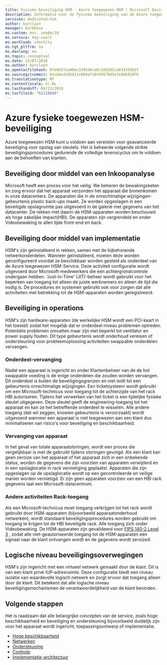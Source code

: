 ```yaml
---
title: Fysieke beveiliging HSM - Azure toegewezen HSM | Microsoft Docs
description: Informatie over de fysieke beveiliging van de Azure toegewezen HSM-apparaten in datacenters
services: dedicated-hsm
author: barclayn
manager: barbkess
ms.custom: mvc, seodec18
ms.service: key-vault
ms.workload: identity
ms.tgt_pltfrm: na
ms.devlang: na
ms.topic: conceptual
ms.date: 12/07/2018
ms.author: barclayn
ms.openlocfilehash: 6fe0557aa90ec3345d4ca0c3d9292cab3435bb2f
ms.sourcegitcommit: 61c8de2e95011c094af18fdf679d5efe5069197b
ms.translationtype: MT
ms.contentlocale: nl-NL
ms.lasthandoff: 04/23/2019
ms.locfileid: "62118046"
---
```

# <a name="azure-dedicated-hsm-physical-security"></a>Azure fysieke toegewezen HSM-beveiliging

Azure toegewezen HSM kunt u voldoen aan vereisten voor geavanceerde beveiliging voor opslag van sleutels. Het is beheerde volgende strikte beveiligingsprocedures gedurende de volledige levenscyclus om te voldoen aan de behoeften van klanten.

## <a name="security-through-procurement"></a>Beveiliging door middel van een Inkoopanalyse

Microsoft heeft een proces voor het veilig. We beheren de bewakingsketen en zorg ervoor dat het apparaat verzonden het apparaat die binnenkomen in onze datacenters. De apparaten die in de onrechtmatige wijzigingen-gebeurtenis plastic back-ups maakt. Ze worden opgeslagen in een beveiligde opslagruimte pas uitgevoerd in de galerie met gegevens van het datacenter.  De rekken met daarin de HSM-apparaten worden beschouwd als hoge zakelijke impact(HBI). De apparaten zijn vergrendeld en onder Videobewaking te allen tijde front-end en back.

## <a name="security-through-deployment"></a>Beveiliging door middel van implementatie

HSM's zijn geïnstalleerd in rekken, samen met de bijbehorende netwerkonderdelen. Wanneer geïnstalleerd, moeten deze worden geconfigureerd voordat ze beschikbaar worden gesteld als onderdeel van de Azure toegewezen HSM-Service. Deze activiteit configuratie wordt uitgevoerd door Microsoft-medewerkers die een achtergrondcontrole ondergaan hebben. 'Just-In-Time' (JIT)-beheer wordt gebruikt voor het beperken van toegang tot alleen de juiste werknemers en alleen de tijd die nodig is. De procedures en systemen gebruikt ook voor zorgen dat alle activiteiten met betrekking tot de HSM-apparaten worden geregistreerd.

## <a name="security-in-operations"></a>Beveiliging in operations

HSM's zijn hardware-apparaten (de werkelijke HSM wordt een PCI-kaart in het toestel) zodat het mogelijk dat er onderdeel niveau problemen optreden. Potentiële problemen omvatten maar zijn niet beperkt tot ventilator en power supply fouten. Dit type gebeurtenis wordt onderhoud vereisen of ondersteuning voor probleemoplossing activiteiten swappable onderdelen vervangen.

### <a name="component-replacement"></a>Onderdeel-vervanging

Nadat een apparaat is ingericht en onder Klantenbeheer van de de hot swappable voeding is de enige onderdelen die zouden worden vervangen. Dit onderdeel is buiten de beveiligingsgrenzen en niet leidt tot een gebeurtenis onrechtmatige wijzigingen. Een ticketsysteem wordt gebruikt om een Microsoft-technicus voor toegang tot de achterzijde van het rack HBI autoriseren. Tijdens het verwerken van het ticket is een tijdelijke fysieke sleutel uitgegeven. Deze sleutel geeft de engineering-toegang tot het apparaat en kan ze het betreffende onderdeel te wisselen. Alle andere toegang (dat wil zeggen, knoeien gebeurtenis is veroorzaakt) wordt uitgevoerd wanneer een apparaat is niet toegewezen aan een klant dus minimaliseren van risico's voor beveiliging en beschikbaarheid.  

### <a name="device-replacement"></a>Vervanging van apparaat

In het geval van totale apparaatstoringen, wordt een proces die vergelijkbaar is met de gebruikt tijdens storingen gevolgd. Als een klant kan geen zeroize van het apparaat of het apparaat zich in een onbekende status, worden de gegevens die zijn voorzien van apparaten verwijderd en in een opslaglocatie in rack vernietiging geplaatst. Apparaten die zijn opgeslagen op de opslaglocatie wordt op een gecontroleerde en veilige manier worden vernietigd. Er zijn geen apparaten voorzien van een HBI rack gegevens laat een Microsoft-datacentrum.

### <a name="other-rack-access-activities"></a>Andere activiteiten Rack-toegang

Als een Microsoft-technicus moet toegang verkrijgen tot het rack wordt gebruikt door HSM-apparaten (bijvoorbeeld apparaatonderhoud netwerken), wordt standaard beveiligingsprocedures worden gebruikt om toegang te krijgen tot de HBI beveiligde rack. Alle toegang zich onder Videobewaking. De HSM-apparaten zijn gevalideerd voor [FIPS 140-2 Level 3](https://nvlpubs.nist.gov/nistpubs/FIPS/NIST.FIPS.140-2.pdf) , zodat alle niet-geautoriseerde toegang tot de HSM-apparaten een signaal naar de klant ontvangen wordt en de gegevens wordt zeroized.

## <a name="logical-level-security-considerations"></a>Logische niveau beveiligingsoverwegingen

HSM's zijn ingericht met een virtueel netwerk gemaakt door de klant. Dit is van een klant privé IUP-adresruimte.  Deze configuratie biedt een niveau isolatie van waardevolle logisch netwerk en zorgt ervoor dat toegang alleen door de klant. Dit betekent dat alle logische niveau beveiligingsmechanismen de verantwoordelijkheid van de klant bevinden.

## <a name="next-steps"></a>Volgende stappen

Het is raadzaam dat alle belangrijke concepten van de service, zoals hoge beschikbaarheid en beveiliging en ondersteuning bijvoorbeeld duidelijk zijn voor het apparaat wordt ingericht, toepassingsontwerp of implementatie.

* [Hoge beschikbaarheid](high-availability.md)
* [Netwerken](networking.md)
* [Ondersteuning](supportability.md)
* [Controle](monitoring.md)
* [Implementatie-architectuur](deployment-architecture.md)